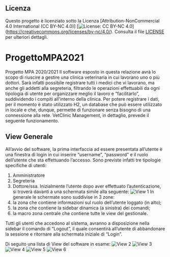 ## Licenza

Questo progetto è licenziato sotto la Licenza [Attribution-NonCommercial 4.0 International (CC BY-NC 4.0)]
[![License: CC BY-NC 4.0](https://img.shields.io/badge/License-CC%20BY--NC%204.0-lightgrey.svg)]
(https://creativecommons.org/licenses/by-nc/4.0/).
Consulta il file [LICENSE](LICENSE) per ulteriori dettagli.


# ProgettoMPA2021
Progetto MPA 2020/2021
Il software esposto in questa relazione avrà lo scopo di riuscire a gestire una clinica veterinaria in cui lavorano uno o più dottori. 
Sarà infatti possibile registrare tutti i medici che vi lavorano, ma anche gli addetti alla segreteria, filtrando le operazioni effettuabili da ogni tipologia di utente per organizzare meglio il lavoro e “facilitarlo”, suddividendo i compiti all’interno della clinica.
Per potere registrare i dati, per il momento è stato utilizzato H2, un database che può essere utilizzato in locale e che, dunque, permette di funzionare senza bisogno di una connessione alla rete.
VetClinic Management, in dettaglio, prevede il seguente funzionamento.
## View Generale
All’avvio del software, la prima interfaccia ad essere presentata all’utente è una finestra di login in cui inserire “username”, “password” e il ruolo dell’utente che sta effettuando l’accesso.
Sono previste infatti tre tipologie specifiche di utenti:
1. Amministratore
2. Segreteria
3. Dottore/ssa.
   Inizialmente l’utente dopo aver effettuato l’autenticazione, si troverà davanti a una schermata simile alla seguente: 
![View 1](https://user-images.githubusercontent.com/56923471/274726222-36fae07b-24d9-494d-ae0a-eb30378f3f71.png)
In generale le schermate sono suddivise in 3 zone: 
1. la zona che contiene informazioni sul ruolo dell’utente loggato (in alto);
2. la zona che contiene la sidebar dinamica (a sinistra) dei comandi;
3. la macro zona centrale che contiene tutte le view del gestionale.

Tutti gli utenti che accedono al sistema, avranno a disposizione nella sidebar il comando di “Logout”, il quale consentirà all’utente di abbandonare la sessione e ritornare alla schermata iniziale di “Login”. 

Di seguito una lista di View del software in esame: 
![View 2](https://user-images.githubusercontent.com/56923471/274727443-23ba8b38-913e-4c32-9eb4-ce60ff4e9600.png)
![View 3](https://user-images.githubusercontent.com/56923471/274727451-c94e7753-4807-4096-94c8-134ce5499185.png)
![View 4](https://user-images.githubusercontent.com/56923471/274727474-7139dc13-20bf-4b66-b025-be7bce71a529.png)
![View 5](https://user-images.githubusercontent.com/56923471/274727489-34d52ac8-d6ac-4b2f-a54a-ec0df36b545a.png)
![View 6](https://user-images.githubusercontent.com/56923471/274727503-c1435c9b-78d5-4401-86e9-73f33b108abf.png)
